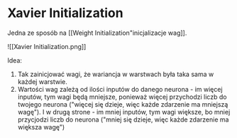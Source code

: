 # Xavier Initialization

Jedna ze sposób na [[Weight Initialization"inicjalizacje wag]].

![[Xavier Initialization.png]]

Idea:

1. Tak zainicjować wagi, że wariancja w warstwach była taka sama w każdej warstwie.
2. Wartości wag zależą od ilości inputów do danego neurona - im więcej inputów, tym wagi będą mniejsze, ponieważ więcej przychodzi liczb do twojego neurona ("więcej się dzieje, więc każde zdarzenie ma mniejszą wagę"). I w drugą strone - im mniej inputów, tym wagi większe, bo mniej przycjodzi liczb do neurona ("mniej się dzieje, więc każde zdarzenie ma większa wagę")



